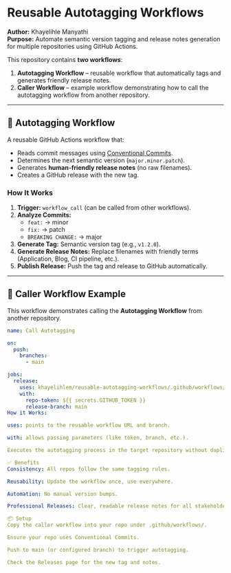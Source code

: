 # Reusable Autotagging Workflows

**Author:** Khayelihle Manyathi  
**Purpose:** Automate semantic version tagging and release notes generation for multiple repositories using GitHub Actions.  

This repository contains **two workflows**:  

1. **Autotagging Workflow** – reusable workflow that automatically tags and generates friendly release notes.  
2. **Caller Workflow** – example workflow demonstrating how to call the autotagging workflow from another repository.  

---

## 🔹 Autotagging Workflow

A reusable GitHub Actions workflow that:

- Reads commit messages using [Conventional Commits](https://www.conventionalcommits.org/).  
- Determines the next semantic version (`major.minor.patch`).  
- Generates **human-friendly release notes** (no raw filenames).  
- Creates a GitHub release with the new tag.  

### **How It Works**

1. **Trigger:** `workflow_call` (can be called from other workflows).  
2. **Analyze Commits:**  
   - `feat:` → minor  
   - `fix:` → patch  
   - `BREAKING CHANGE:` → major  
3. **Generate Tag:** Semantic version tag (e.g., `v1.2.0`).  
4. **Generate Release Notes:** Replace filenames with friendly terms (Application, Blog, CI pipeline, etc.).  
5. **Publish Release:** Push the tag and release to GitHub automatically.  

---

## 🔹 Caller Workflow Example

This workflow demonstrates calling the **Autotagging Workflow** from another repository.  

```yaml
name: Call Autotagging

on:
  push:
    branches:
      - main

jobs:
  release:
    uses: khayelihlem/reusable-autotagging-workflows/.github/workflows/autotagging.yml@main
    with:
      repo-token: ${{ secrets.GITHUB_TOKEN }}
      release-branch: main
How it Works:

uses: points to the reusable workflow URL and branch.

with: allows passing parameters (like token, branch, etc.).

Executes the autotagging process in the target repository without duplicating logic.

✅ Benefits
Consistency: All repos follow the same tagging rules.

Reusability: Update the workflow once, use everywhere.

Automation: No manual version bumps.

Professional Releases: Clear, readable release notes for all stakeholders.

📦 Setup
Copy the caller workflow into your repo under .github/workflows/.

Ensure your repo uses Conventional Commits.

Push to main (or configured branch) to trigger autotagging.

Check the Releases page for the new tag and notes.
